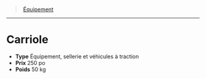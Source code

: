 ﻿---
!Equipment
Type: Équipement, sellerie et véhicules à traction
Price: 250 po
Weight: 50 kg
Id: equipment_hd.md#carriole
ParentLink: equipment_hd.md#Équipement
Name: Carriole
ParentName: Équipement
NameLevel: 1
---
> [Équipement](hd_equipment.md)

---

# Carriole

- **Type** Équipement, sellerie et véhicules à traction
- **Prix** 250 po
- **Poids** 50 kg

